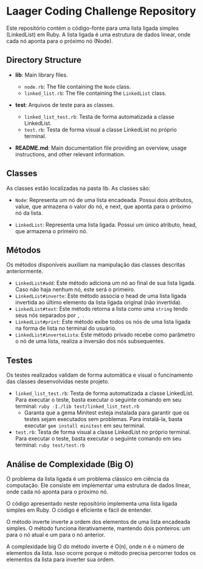 # Laager Coding Challenge Repository

Este repositório contém o código-fonte para uma lista ligada simples (LinkedList) em Ruby. A lista ligada é uma estrutura de dados linear, onde cada nó aponta para o próximo nó (Node).

## Directory Structure

- **lib**: Main library files.
  - `node.rb`: The file containing the `Node` class.
  - `linked_list.rb`: The file containing the `LinkedList` class.

- **test**: Arquivos de teste para as classes.
  - `linked_list_test.rb`: Testa de forma automatizada a classe LinkedList.
  - `test.rb`: Testa de forma visual a classe LinkedList no próprio terminal.

- **README.md**: Main documentation file providing an overview, usage instructions, and other relevant information.

## Classes

As classes estão localizadas na pasta lib. As classes são:

  - `Node`:
  Representa um nó de uma lista encadeada. Possui dois atributos, value, que armazena o valor do nó, e next, que aponta para o próximo nó da lista.

  - `LinkedList`:
  Representa uma lista ligada. Possui um único atributo, head, que armazena o primeiro nó.

## Métodos

Os métodos disponíveis auxiliam na manipulação das classes descritas anteriormente.

  - `LinkedList#add`: Este método adiciona um nó ao final de sua lista ligada. Caso não haja nenhum nó, este será o primeiro.
  - `LinkedList#inverte`: Este método associa o head de uma lista ligada invertida ao último elemento da lista ligada original (não invertida).
  - `LinkedList#text`: Este método retorna a lista como uma `string` tendo seus nós separados por `, `.
  - `LinkedList#print`: Este método exibe todos os nós de uma lista ligada na forma de lista no terminal do usuário.
  - `LinkedList#inverteLista`: Este método privado recebe como parâmetro o nó de uma lista, realiza a inversão dos nós subsequentes.

## Testes

Os testes realizados validam de forma automática e visual o funcinamento das classes desenvolvidas neste projeto.

  - `linked_list_test.rb`: Testa de forma automatizada a classe LinkedList. Para executar o teste, basta executar o seguinte comando em seu terminal:
  ```ruby -I./lib test/linked_list_test.rb```
    - Garanta que a gema Minitest esteja instalada para garantir que os testes sejam executados sem problemas. Para instalá-la, basta executar ```gem install minitest``` em seu terminal.
  - `test.rb`: Testa de forma visual a classe LinkedList no próprio terminal. Para executar o teste, basta executar o seguinte comando em seu terminal:
  ```ruby test/test.rb```

## Análise de Complexidade (Big O)

O problema da lista ligada é um problema clássico em ciência da computação. Ele consiste em implementar uma estrutura de dados linear, onde cada nó aponta para o próximo nó.

O código apresentado neste repositório implementa uma lista ligada simples em Ruby. O código é eficiente e fácil de entender.

O método inverte inverte a ordem dos elementos de uma lista encadeada simples. O método funciona iterativamente, mantendo dois ponteiros: um para o nó atual e um para o nó anterior.

A complexidade big O do método inverte é O(n), onde n é o número de elementos da lista. Isso ocorre porque o método precisa percorrer todos os elementos da lista para inverter sua ordem.
